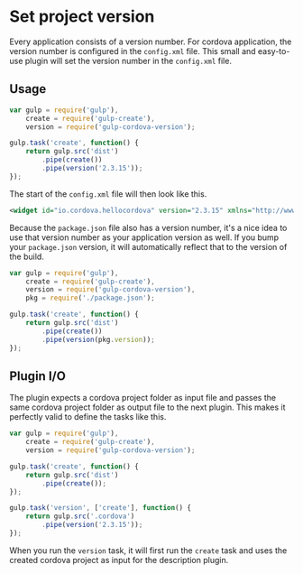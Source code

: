 # Set project version

Every application consists of a version number. For cordova application, the version number is configured in the `config.xml` file. 
This small and easy-to-use plugin will set the version number in the `config.xml` file.

## Usage

```JavaScript
var gulp = require('gulp'),
    create = require('gulp-create'),
    version = require('gulp-cordova-version');

gulp.task('create', function() {
    return gulp.src('dist')
        .pipe(create())
        .pipe(version('2.3.15'));
});
```

The start of the `config.xml` file will then look like this.

```xml
<widget id="io.cordova.hellocordova" version="2.3.15" xmlns="http://www.w3.org/ns/widgets" xmlns:cdv="http://cordova.apache.org/ns/1.0">
```

Because the `package.json` file also has a version number, it's a nice idea to use that version number as your application version as well. If you
bump your `package.json` version, it will automatically reflect that to the version of the build.

```JavaScript
var gulp = require('gulp'),
    create = require('gulp-create'),
    version = require('gulp-cordova-version'),
    pkg = require('./package.json');

gulp.task('create', function() {
    return gulp.src('dist')
        .pipe(create())
        .pipe(version(pkg.version));
});
```

## Plugin I/O

The plugin expects a cordova project folder as input file and passes the same cordova project folder as output file to the next
plugin. This makes it perfectly valid to define the tasks like this.

```JavaScript
var gulp = require('gulp'),
    create = require('gulp-create'),
    version = require('gulp-cordova-version');

gulp.task('create', function() {
    return gulp.src('dist')
        .pipe(create());
});

gulp.task('version', ['create'], function() {
    return gulp.src('.cordova')
        .pipe(version('2.3.15'));
});
```

When you run the `version` task, it will first run the `create` task and uses the created cordova project as input for the
description plugin.